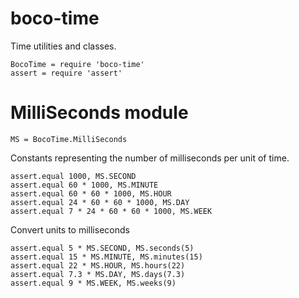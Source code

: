 # boco-time

Time utilities and classes.

    BocoTime = require 'boco-time'
    assert = require 'assert'


# MilliSeconds module

    MS = BocoTime.MilliSeconds

Constants representing the number of milliseconds per unit of time.

    assert.equal 1000, MS.SECOND
    assert.equal 60 * 1000, MS.MINUTE
    assert.equal 60 * 60 * 1000, MS.HOUR
    assert.equal 24 * 60 * 60 * 1000, MS.DAY
    assert.equal 7 * 24 * 60 * 60 * 1000, MS.WEEK

Convert units to milliseconds

    assert.equal 5 * MS.SECOND, MS.seconds(5)
    assert.equal 15 * MS.MINUTE, MS.minutes(15)
    assert.equal 22 * MS.HOUR, MS.hours(22)
    assert.equal 7.3 * MS.DAY, MS.days(7.3)
    assert.equal 9 * MS.WEEK, MS.weeks(9)
